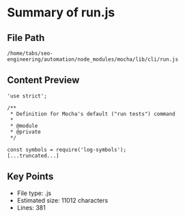 # Summary of run.js
  
## File Path
`/home/tabs/seo-engineering/automation/node_modules/mocha/lib/cli/run.js`

## Content Preview
```
'use strict';

/**
 * Definition for Mocha's default ("run tests") command
 *
 * @module
 * @private
 */

const symbols = require('log-symbols');
[...truncated...]
```

## Key Points
- File type: .js
- Estimated size: 11012 characters
- Lines: 381
